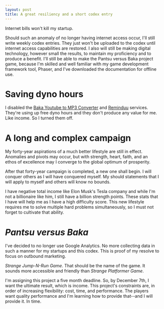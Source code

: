 ```yaml
---
layout: post
title: A great resiliency and a short codex entry
---
```


Internet bills won't kill my startup.

Should such an anomaly of no longer having internet access occur, I'll still write weekly codex entries. They just won't be uploaded to the codex until internet access capabilities are restored. I also will still be making digital technology, however small the results, to maintain my proficiency and to produce a benefit. I'll still be able to make the Pantsu versus Baka project game, because I'm skilled and well familiar with my game development framework tool, Phaser, and I've downloaded the documentation for offline use.

# Saving dyno hours

I disabled the [Baka Youtube to MP3 Converter](http://www.bakayoutube.com/) and [Reminduu](http://reminduu.com/) services. They're using up free dyno hours and they don't produce any value for me. Like income. So I turned them off.

# A long and complex campaign

My forty-year aspirations of a much better lifestyle are still in effect. Anomalies and pivots may occur, but with strength, heart, faith, and an ethos of excellence may I converge to the global optimum of prosperity.

After that forty-year campaign is completed, a new one shall begin. I will conquer others as I will have conquered myself. My should statements that I will apply to myself and others will know no bounds.

I have negative total income like Elon Musk's Tesla company and while I'm not a billionaire like him, I still have a billion strength points. These stats that I have will help me as I have a high difficulty score. This new lifestyle requires me to solve multiple hard problems simultaneously, so I must not forget to cultivate that ability.

# *Pantsu versus Baka*

I've decided to no longer use Google Analytics. No more collecting data in such a manner for my startups and this codex. This is proof of my resolve to focus on outbound marketing.

*Strange Jump-N-Run Game*. That should be the name of the game. It sounds more accessible and friendly than *Strange Platformer Game*.

I'm assigning this project a five month deadline. So, by December 7th, I want the ultimate result, which is income. This project's constraints are, in order of increasing flexibility: cost, time, and performance. The players want quality performance and I'm learning how to provide that--and I will provide it. In time.